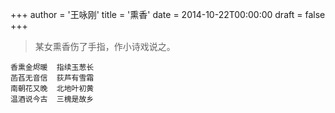+++
author = '王咏刚'
title = '熏香'
date = 2014-10-22T00:00:00
draft = false
+++

> 某女熏香伤了手指，作小诗戏说之。

<div class="poem">

```
香熏金烬暖  指续玉葱长
菡萏无音信  荻芦有雪霜
南朝花又晚  北地叶初黄
温酒说今古  三槐是故乡
```

</div>
